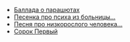 * [Баллада о парашютах](Баллада%20о%20парашютах)
* [Песенка про психа из больницы...](Песенка%20про%20психа%20из%20больницы...)
* [Песня про низкорослого человека...](Песня%20про%20низкорослого%20человека...)
* [Сорок Первый](Сорок%20Первый)
